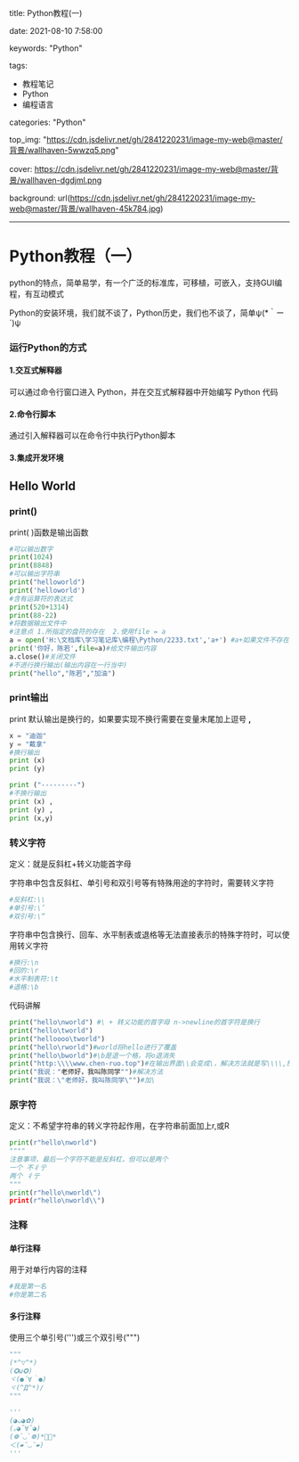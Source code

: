 title: Python教程(一)

date: 2021-08-10 7:58:00

keywords: "Python"

tags: 

- 教程笔记
- Python
- 编程语言

categories: "Python"

top_img:  "https://cdn.jsdelivr.net/gh/2841220231/image-my-web@master/背景/wallhaven-5wwzq5.png"

cover: https://cdn.jsdelivr.net/gh/2841220231/image-my-web@master/背景/wallhaven-dgdjml.png

background: url(https://cdn.jsdelivr.net/gh/2841220231/image-my-web@master/背景/wallhaven-45k784.jpg)

---



# Python教程（一）

python的特点，简单易学，有一个广泛的标准库，可移植，可嵌入，支持GUI编程，有互动模式

Python的安装环境，我们就不谈了，Python历史，我们也不谈了，简单ψ(*｀ー´)ψ

### 运行Python的方式

#### 1.交互式解释器

可以通过命令行窗口进入 Python，并在交互式解释器中开始编写 Python 代码

#### 2.命令行脚本

通过引入解释器可以在命令行中执行Python脚本

#### 3.集成开发环境

## Hello World

### print()

print( )函数是输出函数

```python
#可以输出数字
print(1024)
print(8848)
#可以输出字符串
print("helloworld")
print('helloworld')
#含有运算符的表达式
print(520+1314)
print(88-22)
#将数据输出文件中
#注意点 1.所指定的盘符的存在  2.使用file = a
a = open('H:\文档库\学习笔记库\编程\Python/2233.txt','a+') #a+如果文件不存在就创建，存在就在文件内容的后面继续追加
print('你好，陈若',file=a)#给文件输出内容
a.close()#关闭文件
#不进行换行输出(输出内容在一行当中)
print("hello","陈若","加油")
```

### print输出

print 默认输出是换行的，如果要实现不换行需要在变量末尾加上逗号 **,**

```python
x = "迪迦"
y = "戴拿"
#换行输出
print (x) 
print (y) 

print ("---------")
#不换行输出
print (x) ,
print (y) ,
print (x,y)
```

### 转义字符

定义：就是反斜杠+转义功能首字母

字符串中包含反斜杠、单引号和双引号等有特殊用途的字符时，需要转义字符

```python
#反斜杠:\\
#单引号:\’
#双引号:\“
```

字符串中包含换行、回车、水平制表或退格等无法直接表示的特殊字符时，可以使用转义字符

```python
#换行:\n
#回的:\r
#水平制表符:\t
#退格:\b
```

代码讲解

```python
print("hello\nworld") #\ + 转义功能的首字母 n->newline的首字符是换行
print("hello\tworld")
print("helloooo\tworld")
print("hello\rworld")#world将hello进行了覆盖
print("hello\bworld")#\b是退一个格，将o退消失
print("http:\\\\www.chen-ruo.top")#在输出界面\\会变成\，解决方法就是写\\\\,然后会变成\\
print("我说："老师好，我叫陈同学"")#解决方法
print("我说：\"老师好，我叫陈同学\"")#加\
```

### 原字符

定义：不希望字符串的转义字符起作用，在字符串前面加上r,或R

```python
print(r"hello\nworld")
""""
注意事项，最后一个字符不能是反斜杠，但可以是两个
一个 不彳亍
两个 彳亍
"""
print(r"hello\nworld\")
print(r"hello\nworld\\")
```

### 注释

#### 单行注释

用于对单行内容的注释

```python
#我是第一名
#你是第二名
```

#### 多行注释

使用三个单引号(''')或三个双引号(""")

```python
"""
(*^▽^*)
(✪ω✪)
ヾ(●´∀｀●)
ヾ(^Д^*)/
"""

'''
(◕ᴗ◕✿)
(｡◕ˇ∀ˇ◕)
(❁´◡`❁)*✲ﾟ*
＜(▰˘◡˘▰)
'''
```

